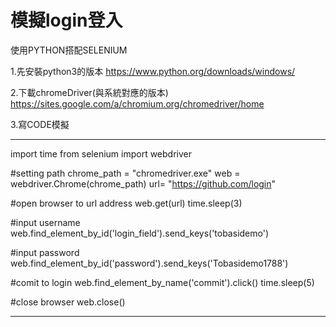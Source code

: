# 模擬login登入
使用PYTHON搭配SELENIUM

1.先安裝python3的版本
https://www.python.org/downloads/windows/

2.下載chromeDriver(與系統對應的版本)
https://sites.google.com/a/chromium.org/chromedriver/home

3.寫CODE模擬

----------------------------------------------------

import time
from selenium import webdriver

#setting path
chrome_path = "chromedriver.exe"
web = webdriver.Chrome(chrome_path)
url=  "https://github.com/login"

#open browser to url address
web.get(url) 
time.sleep(3)

#input username
web.find_element_by_id('login_field').send_keys('tobasidemo')

#input password
web.find_element_by_id('password').send_keys('Tobasidemo1788')

#comit to login
web.find_element_by_name('commit').click()
time.sleep(5)

#close browser
web.close()

--------------------------------------------------------
